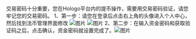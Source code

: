 交易密码十分重要，您在Hologo平台内的提币操作，需要用交易密码验证，请您牢记您的交易密码。
1、第一步：请您在登录后点击右上角的头像进入个人中心，然后找到法币管理界面修改
![图片](https://uploader.shimo.im/f/DMUB8xaoLdgTZNAo.png!thumbnail)
![图片](https://uploader.shimo.im/f/tBZPdfjQkMAUZUaY.png!thumbnail)
2、第二步：在输入资金密码和获取验证码之后，点击确认，资金密码就设置完成了。![图片](https://uploader.shimo.im/f/I4r9TeICjPsJABEU.png!thumbnail)


